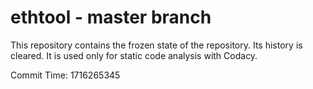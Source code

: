 # ethtool - master branch

This repository contains the frozen state of the repository.
Its history is cleared. It is used only for static code
analysis with Codacy.

Commit Time: 1716265345